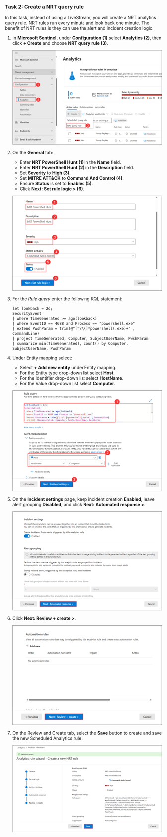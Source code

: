### Task 2: Create a NRT query rule

In this task, instead of using a LiveStream, you will create a NRT analytics query rule. NRT rules run every minute and look back one minute. The benefit of NRT rules is they can use the alert and incident creation logic.

1. In **Microsoft Sentinel**, under **Configuration (1)** select **Analytics (2)**, then click **+ Create** and choose **NRT query rule (3)**.

   ![](./media/ex3_g_tr_7.png)

1. On the **General** tab:  
    - Enter **NRT PowerShell Hunt (1)** in the **Name** field.  
    - Enter **NRT PowerShell Hunt (2)** in the **Description** field.  
    - Set **Severity** to **High (3)**.  
    - Set **MITRE ATT&CK** to **Command And Control (4)**.  
    - Ensure **Status** is set to **Enabled (5)**.  
    - Click **Next: Set rule logic > (6)**. 

   ![](./media/ex3_g_tr_8.png) 

1. For the *Rule query* enter the following KQL statement:

    ```KQL
    let lookback = 2d; 
    SecurityEvent 
    | where TimeGenerated >= ago(lookback) 
    | where EventID == 4688 and Process =~ "powershell.exe"
    | extend PwshParam = trim(@"[^/\\]*powershell(.exe)+" , CommandLine) 
    | project TimeGenerated, Computer, SubjectUserName, PwshParam 
    | summarize min(TimeGenerated), count() by Computer, SubjectUserName, PwshParam
    ```

1. Under Entity mapping select:
     
    - Select **+ Add new entity** under Entity mapping.
    - For the Entity type drop-down list select **Host**.
    - For the Identifier drop-down list select **HostName**.
    - For the Value drop-down list select **Computer**.

   ![](./media/ex3_g_tr_9.png)

1. On the **Incident settings** page, keep incident creation **Enabled**, leave alert grouping **Disabled**, and click **Next: Automated response >**.

   ![](./media/ex3_g_tr_10.png)

1. Click **Next: Review + create >**.  

   ![](./media/ex3_g_tr_11.png)

1. On the Review and Create tab, select the **Save** button to create and save the new Scheduled Analytics rule.

   ![](./media/ex3_g_tr_12.png)